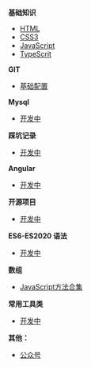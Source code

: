 **基础知识**
- [HTML](document/basic/html.md)
- [CSS3](document/basic/css.md)
- [JavaScript](document/basic/js.md)
- [TypeScrit](document/test.md)

**GIT**
- [基础配置](document/git/index.md)

**Mysql**
- [开发中](document/test.md)

**踩坑记录**
- [开发中](document/test.md)

**Angular**
- [开发中](document/test.md)

**开源项目**
- [开发中](document/test.md)

**ES6-ES2020 语法**

- [开发中](document/test.md)

**数组**
- [JavaScript方法合集](document/array/index.md)

**常用工具类**

- [开发中](document/test.md)

**其他：**

- [公众号](document/bottom.md)
